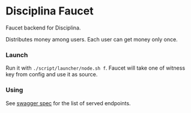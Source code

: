 # Disciplina Faucet

Faucet backend for Disciplina.

Distributes money among users. Each user can get money only once.

### Launch

Run it with `./script/launcher/node.sh f`.
Faucet will take one of witness key from config and use it as source.

### Using

See [swagger spec](https://github.com/DisciplinaOU/disciplina/blob/master/specs/disciplina/faucet/api/faucet.yaml) for the list of served endpoints.
